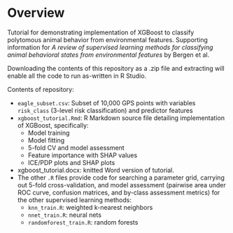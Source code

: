# Overview

 Tutorial for demonstrating implementation of  XGBoost to classify polytomous animal behavior from environmental features.  Supporting information for *A review of supervised learning methods for classifying animal behavioral states from environmental  features* by Bergen et al.
 

Downloading the contents of this repository as a .zip file and extracting will enable all the code to run as-written in R Studio.

Contents of repository:

* `eagle_subset.csv`: Subset of 10,000 GPS points with variables `risk_class` (3-level risk classification) and predictor features
* `xgboost_tutorial.Rmd`: R Markdown source file detailing implementation of XGBoost, specifically:
  - Model training
  - Model fitting
  - 5-fold CV and model assessment
  - Feature importance with SHAP values
  - ICE/PDP plots and SHAP plots
* xgboost_tutorial.docx: knitted Word version of tutorial.
* The other `.R` files provide code for searching a parameter grid, carrying out 5-fold cross-validation, and model assessment (pairwise area under ROC curve, confusion matrices, and by-class assessment metrics) for the other supervised learning methods:
  - `knn_train.R`: weighted k-nearest neighbors
  - `nnet_train.R`: neural nets
  - `randomforest_train.R`: random forests

